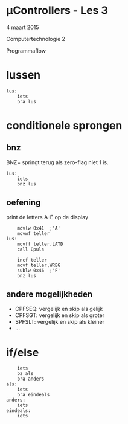 # µControllers - Les 3
4 maart 2015

Computertechnologie 2

Programmaflow

# lussen

```ASM
lus:
	iets
	bra lus
```

# conditionele sprongen

## bnz

BNZ= springt terug als zero-flag niet 1 is.

```ASM
lus:
	iets
	bnz lus
```

## oefening

print de letters A-E op de display

```ASM
	movlw 0x41	;'A'
	movwf teller
lus:
	movff teller,LATD
	call Epuls

	incf teller
	movf teller,WREG
	sublw 0x46	;'F'
	bnz lus
```

## andere mogelijkheden

* CPFSEQ: vergelijk en skip als gelijk
* CPFSGT: vergelijk en skip als groter
* SPFSLT: vergelijk en skip als kleiner
* ...

# if/else

```ASM
	iets
	bz als
	bra anders
als:
	iets
	bra eindeals
anders:
	iets
eindeals:
	iets
```